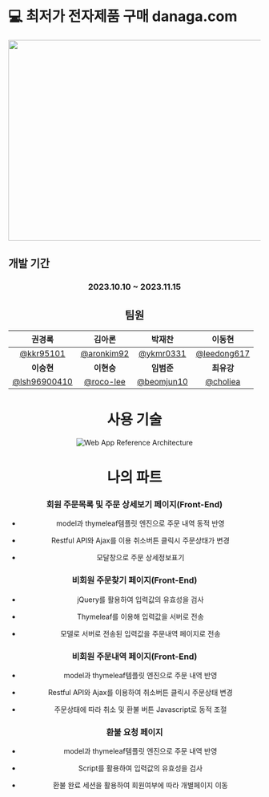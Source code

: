 # 💻 최저가 전자제품 구매 danaga.com
<img src="https://prod-ripcut-delivery.disney-plus.net/v1/variant/disney/8D63BFCB55921C27B39DB09FFD775F1C1EDE00FC4D5611AC492CA33B7651FDF2/scale?width=1440&aspectRatio=1.78&format=jpeg" width="800" height="400"/>



## 개발 기간

<div align="center">

 <h3>2023.10.10 ~ 2023.11.15</h3>

</center>


## 팀원

<div align="center">

| **권경록** | **김아론** | **박재찬** | **이동현** |
| :------: |  :------: | :------: | :------: |
| [@kkr95101](https://github.com/kkr95101) | [@aronkim92](https://github.com/aronkim92) | [@ykmr0331](https://github.com/ykmr0331) | [@leedong617](https://github.com/leedong617) |
| **이승현** | **이현승** | **임범준** | **최유강** |
| [@lsh96900410](https://github.com/lsh96900410) | [@roco-lee](https://github.com/roco-lee) | [@beomjun10](https://github.com/beomjun10) | [@choliea](https://github.com/choliea) |


</div>


# 사용 기술

![Web App Reference Architecture](https://github.com/2023-05-JAVA-DEVELOPER-143/2023-05-JAVA-DEVELOPER-final-project-team3-avengers/assets/133833132/f55e300e-40ac-4bd8-b42a-dd8a98c0cf94)



# 나의 파트


### 회원 주문목록 및 주문 상세보기 페이지(Front-End)

-   ﻿model과 thymeleaf템플릿 엔진으로  주문 내역 동적 반영

-   ﻿Restful API와 Ajax를 이용 취소버튼 클릭시 주문상태가 변경

-   ﻿모달창으로 주문 상세정보표기


### 비회원 주문찾기 페이지(Front-End)

-   jQuery를 활용하여 입력값의 유효성을 검사

-   ﻿Thymeleaf를 이용해 입력값을 서버로 전송

-   ﻿﻿모델로 서버로 전송된 입력값을 주문내역 페이지로 전송


### 비회원 주문내역 페이지(Front-End)

-   ﻿model과 thymeleaf템플릿 엔진으로 주문 내역 반영

-   ﻿Restful API와 Ajax를 이용하여 취소버튼 클릭시 주문상태 변경

-   ﻿﻿﻿주문상태에 따라 취소 및 환불 버튼 Javascript로 동적 조절


### 환불 요청 페이지

-   ﻿model과 thymeleaf템플릿 엔진으로 주문 내역 반영

-   ﻿Script를 활용하여 입력값의 유효성을 검사

-   ﻿환불 완료 세션을 활용하여 회원여부에 따라 개별페이지 이동


